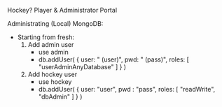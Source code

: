 Hockey? Player & Administrator Portal

Administrating (Local) MongoDB:

- Starting from fresh:
	1. Add admin user
		- use admin
		- db.addUser( { user: "<username> (user)",
						pwd: "<password> (pass)",
						roles: [ "userAdminAnyDatabase" ] } )
	2. Add hockey user
		- use hockey
		- db.addUser( { user: "user",
						pwd : "pass",
						roles: [ "readWrite", "dbAdmin" ] } )